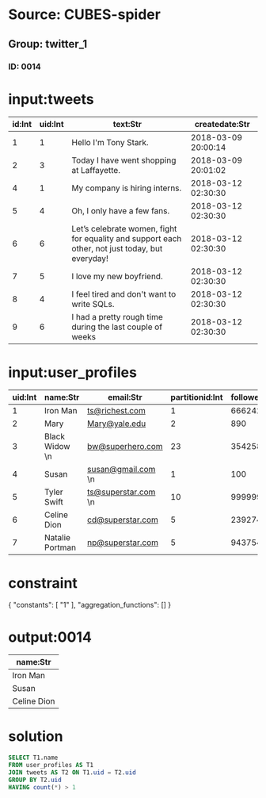 # Source: CUBES-spider
## Group: twitter_1
### ID: 0014

# input:tweets

| id:Int | uid:Int | text:Str | createdate:Str |
|---|---|---|---|
| 1 | 1 | Hello I'm Tony Stark. | 2018-03-09 20:00:14 |
| 2 | 3 | Today I have went shopping at Laffayette. | 2018-03-09 20:01:02 |
| 4 | 1 | My company is hiring interns. | 2018-03-12 02:30:30 |
| 5 | 4 | Oh, I only have a few fans. | 2018-03-12 02:30:30 |
| 6 | 6 | Let’s celebrate women, fight for equality and support each other,  not just today, but everyday! | 2018-03-12 02:30:30 |
| 7 | 5 | I love my new boyfriend. | 2018-03-12 02:30:30 |
| 8 | 4 | I feel tired and don't want to write SQLs. | 2018-03-12 02:30:30 |
| 9 | 6 | I had a pretty rough time during the last couple of weeks | 2018-03-12 02:30:30 |

# input:user_profiles

| uid:Int | name:Str | email:Str | partitionid:Int | followers:Int |
|---|---|---|---|---|
| 1 | Iron Man | ts@richest.com | 1 | 6662425 |
| 2 | Mary | Mary@yale.edu | 2 | 890 |
| 3 | Black Widow \n  | bw@superhero.com | 23 | 35425845 |
| 4 | Susan | susan@gmail.com \n  | 1 | 100 |
| 5 | Tyler Swift | ts@superstar.com \n  | 10 | 99999998 |
| 6 | Celine Dion | cd@superstar.com | 5 | 23927492 |
| 7 | Natalie Portman | np@superstar.com | 5 | 94375428 |

# constraint

{
  "constants": [
    "1"
  ],
  "aggregation_functions": []
}

# output:0014

| name:Str |
|---|
| Iron Man |
| Susan |
| Celine Dion |

# solution

```sql
SELECT T1.name
FROM user_profiles AS T1
JOIN tweets AS T2 ON T1.uid = T2.uid
GROUP BY T2.uid
HAVING count(*) > 1
```
